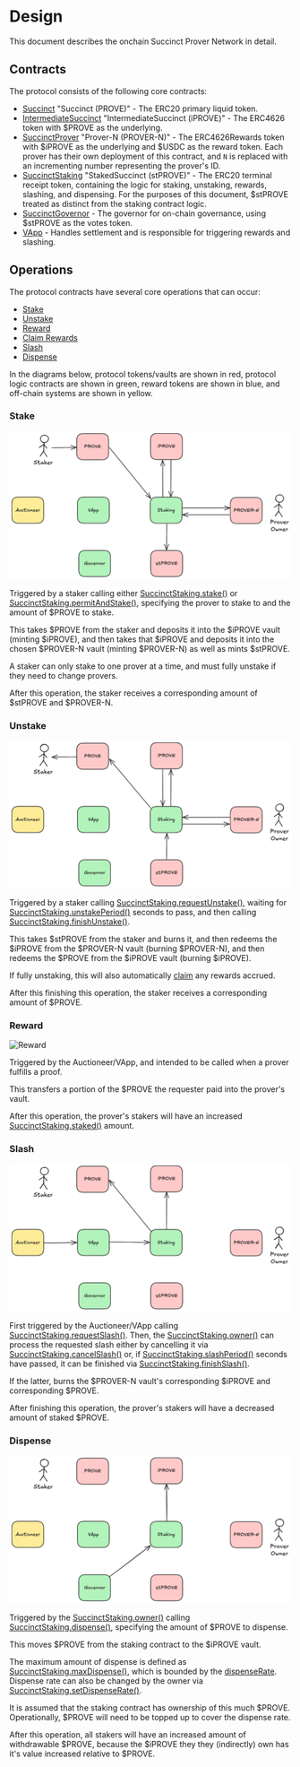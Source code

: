 # Design

This document describes the onchain Succinct Prover Network in detail.

## Contracts

The protocol consists of the following core contracts:

* [Succinct](./src/tokens/Succinct.sol) "Succinct (PROVE)" - The ERC20 primary liquid token.
* [IntermediateSuccinct](./src/tokens/IntermediateSuccinct.sol) "IntermediateSuccinct (iPROVE)" - The ERC4626 token with $PROVE as the underlying.
* [SuccinctProver](./src/tokens/SuccinctProver.sol) "Prover-N (PROVER-N)" - The ERC4626Rewards token with $iPROVE as the underlying and $USDC as the reward token. Each prover has their own deployment of this contract, and `N` is replaced with an incrementing number representing the prover's ID.
* [SuccinctStaking](./src/SuccinctStaking.sol) "StakedSuccinct (stPROVE)" - The ERC20 terminal receipt token, containing the logic for staking, unstaking, rewards, slashing, and dispensing. For the purposes of this document, $stPROVE treated as distinct from the staking contract logic.
* [SuccinctGovernor](./src/SuccinctGovernor.sol) - The governor for on-chain governance, using $stPROVE as the votes token.
* [VApp](./src/mocks/MockVApp.sol) - Handles settlement and is responsible for triggering rewards and slashing.

## Operations

The protocol contracts have several core operations that can occur:

* [Stake](./#stake)
* [Unstake](./#unstake)
* [Reward](./#reward)
* [Claim Rewards](./#claim-rewards)
* [Slash](./#slash)
* [Dispense](./#dispense)

In the diagrams below, protocol tokens/vaults are shown in red, protocol logic contracts are shown in green, reward tokens are shown in blue, and off-chain systems are shown in yellow.

### Stake

![Stake](./media/stake.png)

Triggered by a staker calling either [SuccinctStaking.stake()](./src/SuccinctStaking.sol#L169) or [SuccinctStaking.permitAndStake()](./src/SuccinctStaking.sol#L179), specifying the prover to stake to and the amount of $PROVE to stake.

This takes $PROVE from the staker and deposits it into the $iPROVE vault (minting $iPROVE), and then takes that $iPROVE and deposits it into the chosen $PROVER-N vault (minting $PROVER-N) as well as mints $stPROVE.

A staker can only stake to one prover at a time, and must fully unstake if they need to change provers.

After this operation, the staker receives a corresponding amount of $stPROVE and $PROVER-N.

### Unstake

![Unstake](./media/unstake.png)

Triggered by a staker calling [SuccinctStaking.requestUnstake()](./src/SuccinctStaking.sol#L192), waiting for [SuccinctStaking.unstakePeriod()](./src/SuccinctStaking.sol#L94) seconds to pass, and then calling [SuccinctStaking.finishUnstake()](./src/SuccinctStaking.sol#L237).

This takes $stPROVE from the staker and burns it, and then redeems the $iPROVE from the $PROVER-N vault (burning $PROVER-N), and then redeems the $PROVE from the $iPROVE vault (burning $iPROVE).

If fully unstaking, this will also automatically [claim](./#claim-rewards) any rewards accrued.

After this finishing this operation, the staker receives a corresponding amount of $PROVE.

### Reward

![Reward](./media/reward.png)

Triggered by the Auctioneer/VApp, and intended to be called when a prover fulfills a proof.

This transfers a portion of the $PROVE the requester paid into the prover's vault.

After this operation, the prover's stakers will have an increased [SuccinctStaking.staked()](./src/SuccinctStaking.sol#L127) amount.

### Slash

![Slash](./media/slash.png)

First triggered by the Auctioneer/VApp calling [SuccinctStaking.requestSlash()](./src/SuccinctStaking.sol#L291). Then, the [SuccinctStaking.owner()](./src/SuccinctStaking.sol#L54) can process the requested slash either by cancelling it via [SuccinctStaking.cancelSlash()](./src/SuccinctStaking.sol#L315) or, if [SuccinctStaking.slashPeriod()](./src/SuccinctStaking.sol#L99) seconds have passed, it can be finished via [SuccinctStaking.finishSlash()](./src/SuccinctStaking.sol#L334).

If the latter, burns the $PROVER-N vault's corresponding $iPROVE and corresponding $PROVE.

After finishing this operation, the prover's stakers will have a decreased amount of staked $PROVE.

### Dispense

![Dispense](./media/dispense.png)

Triggered by the [SuccinctStaking.owner()](./src/SuccinctStaking.sol#L54) calling [SuccinctStaking.dispense()](./src/SuccinctStaking.sol#L363), specifying the amount of $PROVE to dispense.

This moves $PROVE from the staking contract to the $iPROVE vault.

The maximum amount of dispense is defined as [SuccinctStaking.maxDispense()](./src/SuccinctStaking.sol#L176), which is bounded by the [dispenseRate](./src/SuccinctStaking.sol#L66). Dispense rate can also be changed by the owner via [SuccinctStaking.setDispenseRate()](./src/SuccinctStaking.sol#L383).

It is assumed that the staking contract has ownership of this much $PROVE. Operationally, $PROVE will need to be topped up to cover the dispense rate.

After this operation, all stakers will have an increased amount of withdrawable $PROVE, because the $iPROVE they they (indirectly) own has it's value increased relative to $PROVE.